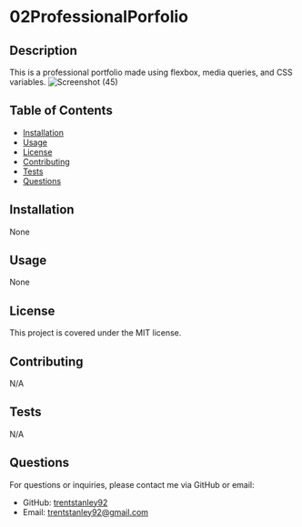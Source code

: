 # 02ProfessionalPorfolio

## Description
This is a professional portfolio made using flexbox, media queries, and CSS variables. 
![Screenshot (45)](https://github.com/trentstanley92/02ProfessionalPortfolio/assets/128270132/1afc8773-71ff-47db-a3f3-43330dce3982)

## Table of Contents
- [Installation](#installation)
- [Usage](#usage)
- [License](#license)
- [Contributing](#contributing)
- [Tests](#tests)
- [Questions](#questions)

## Installation
None

## Usage
None

## License
This project is covered under the MIT license.

## Contributing
N/A

## Tests
N/A

## Questions
For questions or inquiries, please contact me via GitHub or email:
- GitHub: [trentstanley92](https://github.com/trentstanley92)
- Email: trentstanley92@gmail.com
